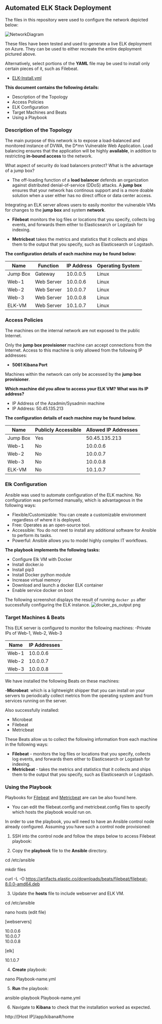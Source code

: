 ## Automated ELK Stack Deployment
The files in this repository were used to configure the network depicted below:

![NetworkDiagram](https://user-images.githubusercontent.com/99365720/153497900-453d44be-7c24-480e-83ef-07ad874bae6a.png)


These files have been tested and used to generate a live ELK deployment on Azure. They can be used to either recreate the entire deployment pictured above. 

Alternatively, select portions of the **YAML** file may be used to install only certain pieces of it, such as Filebeat.

- [ELK-Install.yml](https://github.com/MartinaBialek/CyberBootcamp-UofO-Project-1/blob/ab7475d51289cb04ee9b21ba2ed2c981a5d687f6/Ansible/install-elk.yml)
 
**This document contains the following details:**

- Description of the Topology
- Access Policies
- ELK Configuration
- Target Machines and Beats
- Using a Playbook

### Description of the Topology

The main purpose of this network is to expose a load-balanced and monitored instance of DVWA, the D*mn Vulnerable Web Application.
Load balancing ensures that the application will be highly **available**, in addition to restricting **in-bound access** to the network.

What aspect of security do load balancers protect? What is the advantage of a jump box?

- The off-loading function of a **load balancer** defends an organization against distributed denial-of-service (DDoS) attacks. A **jump box** ensures that your network has continous support and is a more doable solution when a user either has no direct office or data center access.

Integrating an ELK server allows users to easily monitor the vulnerable VMs for changes to the **jump box** and system **network**.

- **Filebeat** monitors the log files or locations that you specify, collects log events, and forwards them either to Elasticsearch or Logstash for indexing.

- **Metricbeat** takes the metrics and statistics that it collects and ships them to the output that you specify, such as Elasticsearch or Logstash. 

**The configuration details of each machine may be found below:**

| Name     | Function | IP Address | Operating System|
|----------|----------|------------|-----------------|
| Jump Box | Gateway  | 10.0.0.5   |  Linux          |
| Web-1    |Web Server| 10.0.0.6   |  Linux          |
| Web-2    |Web Server| 10.0.0.7   |  Linux          |
| Web-3    |Web Server| 10.0.0.8   |  Linux          |
| ELK-VM   |Web Server| 10.1.0.7   |  Linux          |

### Access Policies
The machines on the internal network are not exposed to the public Internet. 

Only the **jump box provisioner** machine can accept connections from the Internet. Access to this machine is only allowed from the following IP addresses:
- **5061 Kibana Port**

Machines within the network can only be accessed by the **jump box provisioner**.

**Which machine did you allow to access your ELK VM? What was its IP address?**
- IP Address of the Azadmin/Sysadmin machine
- IP Address: 50.45.135.213

**The configuration details of each machine may be found below.**

| Name     | Publicly Accessible | Allowed IP Addresses |
|----------|---------------------|----------------------|
| Jump Box |    Yes              | 50.45.135.213        |
|  Web-1   |    No               | 10.0.0.6             |
|  Web-2   |    No               | 10.0.0.7             |
|  Web-3   |    No               | 10.0.0.8             |
| ELK-VM   |    No               | 10.1.0.7             |  

### Elk Configuration
Ansible was used to automate configuration of the ELK machine. No configuration was performed manually, which is advantageous in the following ways:

- Flexible/Customizable: You can create a customizable environment regardless of where it is deployed.  
- Free: Operates as an open-source tool.
- Accessible: You do not neet to install any additional software for Ansible to perform its tasks. 
- Powerful: Ansible allows you to model highly complex IT workflows.

**The playbook implements the following tasks:** 

- Configure Elk VM with Docker
- Install docker.io
- Install pip3
- Install Docker python module
- Increase virtual memory
- Download and launch a docker ELK container
- Enable service docker on boot

The following screenshot displays the result of running `docker ps` after successfully configuring the ELK instance.
![docker_ps_output png](https://user-images.githubusercontent.com/99365720/153774894-15b688ee-9a47-4489-9029-d9f41e13fc4c.png)


### Target Machines & Beats

This ELK server is configured to monitor the following machines: -Private IPs of Web-1, Web-2, Web-3

| Name     |    IP Addresses     |
|----------|---------------------|
|  Web-1   | 10.0.0.6            |
|  Web-2   | 10.0.0.7            |
|  Web-3   | 10.0.0.8            |


We have installed the following Beats on these machines:

-**Microbeat**: which is a lightweight shipper that you can install on your servers to periodically collect metrics from the operating system and from services running on the server. 

Also successfully installed:
- Microbeat
- Filebeat
- Metricbeat

These Beats allow us to collect the following information from each machine in the following ways:

- **Filebeat** - monitors the log files or locations that you specify, collects log events, and forwards them either to Elasticsearch or Logstash for indexing.
- **Metricbeat** - takes the metrics and statistics that it collects and ships them to the output that you specify, such as Elasticsearch or Logstash.

### Using the Playbook

Playbooks for [Filebeat](https://github.com/MartinaBialek/CyberBootcamp-UofO-Project-1/blob/0042ece19b85cb12278a9cf4ff4aad3faac4eb5a/Ansible/filebeat-playbook.yml) and [Metricbeat](https://github.com/MartinaBialek/CyberBootcamp-UofO-Project-1/blob/0042ece19b85cb12278a9cf4ff4aad3faac4eb5a/Ansible/metricbeat-playbook.yml) are can be also found here.

- You can edit the filebeat.config and metricbeat.config files to specify which hosts the playbook would run on.

In order to use the playbook, you will need to have an Ansible control node already configured. Assuming you have such a control node provisioned: 

1. SSH into the control node and follow the steps below to access Filebeat playbook:

2. Copy the **playbook** file to the **Ansible** directory.

cd /etc/ansible

mkdir files

curl -L -O https://artifacts.elastic.co/downloads/beats/filebeat/filebeat-8.0.0-amd64.deb

3. Update the **hosts** file to include webserver and ELK VM.


cd /etc/ansible

nano hosts (edit file)

[webservers]

10.0.0.6  
10.0.0.7  
10.0.0.8


[elk]

10.1.0.7

4. **Create** playbook:

nano Playbook-name.yml

5. **Run** the playbook:

ansible-playbook Playbook-name.yml

6. Navigate to **Kibana** to check that the installation worked as expected.

http://[Host IP]/app/kibana#/home
